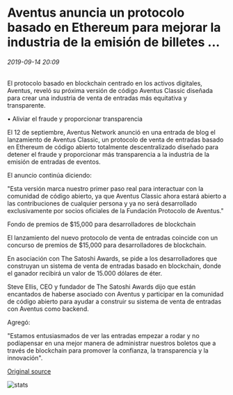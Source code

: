 # Aventus anuncia un protocolo basado en Ethereum para mejorar la industria de la emisión de billetes ...

###### 2019-09-14 20:09

El protocolo basado en blockchain centrado en los activos digitales, Aventus, reveló su próxima versión de código Aventus Classic diseñada para crear una industria de venta de entradas más equitativa y transparente.

• Aliviar el fraude y proporcionar transparencia

El 12 de septiembre, Aventus Network anunció en una entrada de blog el lanzamiento de Aventus Classic, un protocolo de venta de entradas basado en Ethereum de código abierto totalmente descentralizado diseñado para detener el fraude y proporcionar más transparencia a la industria de la emisión de entradas de eventos.

El anuncio continúa diciendo:

"Esta versión marca nuestro primer paso real para interactuar con la comunidad de código abierto, ya que Aventus Classic ahora estará abierto a las contribuciones de cualquier persona y ya no será desarrollado exclusivamente por socios oficiales de la Fundación Protocolo de Aventus."

Fondo de premios de $15,000 para desarrolladores de blockchain

El lanzamiento del nuevo protocolo de venta de entradas coincide con un concurso de premios de $15,000 para desarrolladores de blockchain.

En asociación con The Satoshi Awards, se pide a los desarrolladores que construyan un sistema de venta de entradas basado en blockchain, donde el ganador recibirá un valor de 15.000 dólares de éter.

Steve Ellis, CEO y fundador de The Satoshi Awards dijo que están encantados de haberse asociado con Aventus y participar en la comunidad de código abierto para ayudar a construir su sistema de venta de entradas con Aventus como backend.

Agregó:

"Estamos entusiasmados de ver las entradas empezar a rodar y no podíapensar en una mejor manera de administrar nuestros boletos que a través de blockchain para promover la confianza, la transparencia y la innovación".

[Original source](https://cointelegraph.com/news/aventus-announces-ethereum-based-protocol-to-enhance-ticketing-industry)

![stats](https://c.statcounter.com/11760860/0/a89fa40b/1/ "stats")